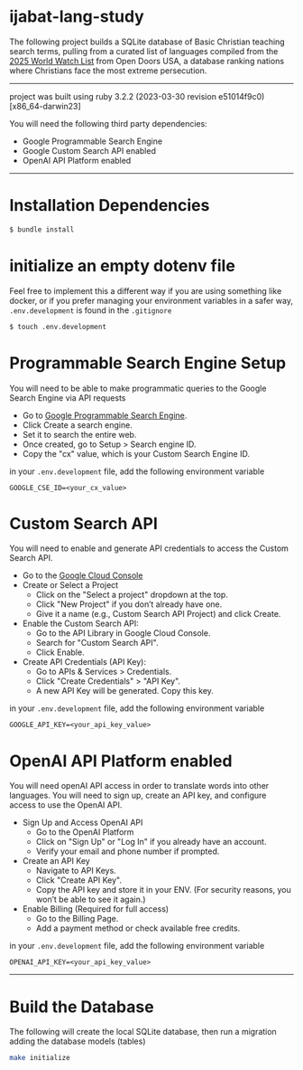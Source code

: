 # ijabat-lang-study

The following project builds a SQLite database of Basic Christian teaching search terms, pulling from a curated list of languages compiled from the [2025 World Watch List](https://www.opendoorsus.org/en-US/persecution/countries) from Open Doors USA, a database ranking nations where Christians face the most extreme persecution.

---

project was built using ruby 3.2.2 (2023-03-30 revision e51014f9c0) [x86_64-darwin23]

You will need the following third party dependencies:
- Google Programmable Search Engine
- Google Custom Search API enabled
- OpenAI API Platform enabled

---


# Installation Dependencies
```bash
$ bundle install
```

# initialize an empty dotenv file
Feel free to implement this a different way if you are using something like docker, or if you prefer managing your environment variables in a safer way, `.env.development` is found in the `.gitignore`

```bash
$ touch .env.development
```

# Programmable Search Engine Setup
You will need to be able to make programmatic queries to the Google Search Engine via API requests

- Go to [Google Programmable Search Engine](https://programmablesearchengine.google.com/about/).
- Click Create a search engine.
- Set it to search the entire web.
- Once created, go to Setup > Search engine ID.
- Copy the "cx" value, which is your Custom Search Engine ID.

in your `.env.development` file, add the following environment variable
```
GOOGLE_CSE_ID=<your_cx_value>
```

# Custom Search API
You will need to enable and generate API credentials to access the Custom Search API.

- Go to the [Google Cloud Console](https://console.cloud.google.com/)
- Create or Select a Project
  - Click on the "Select a project" dropdown at the top.
  - Click "New Project" if you don’t already have one.
  - Give it a name (e.g., Custom Search API Project) and click Create.
- Enable the Custom Search API:
  - Go to the API Library in Google Cloud Console.
  - Search for "Custom Search API".
  - Click Enable.
- Create API Credentials (API Key):
  - Go to APIs & Services > Credentials.
  - Click "Create Credentials" > "API Key".
  - A new API Key will be generated. Copy this key.

in your `.env.development` file, add the following environment variable
```
GOOGLE_API_KEY=<your_api_key_value>
```

# OpenAI API Platform enabled
You will need openAI API access in order to translate words into other languages. You will need to sign up, create an API key, and configure access to use the OpenAI API.

- Sign Up and Access OpenAI API
  - Go to the OpenAI Platform
  - Click on "Sign Up" or "Log In" if you already have an account.
  - Verify your email and phone number if prompted.
- Create an API Key
  - Navigate to API Keys.
  - Click "Create API Key".
  - Copy the API key and store it in your ENV. (For security reasons, you won’t be able to see it again.)
- Enable Billing (Required for full access)
  - Go to the Billing Page.
  - Add a payment method or check available free credits.

in your `.env.development` file, add the following environment variable
```
OPENAI_API_KEY=<your_api_key_value>
```

---

# Build the Database

The following will create the local SQLite database, then run a migration adding the database models (tables)

```bash
make initialize
```


